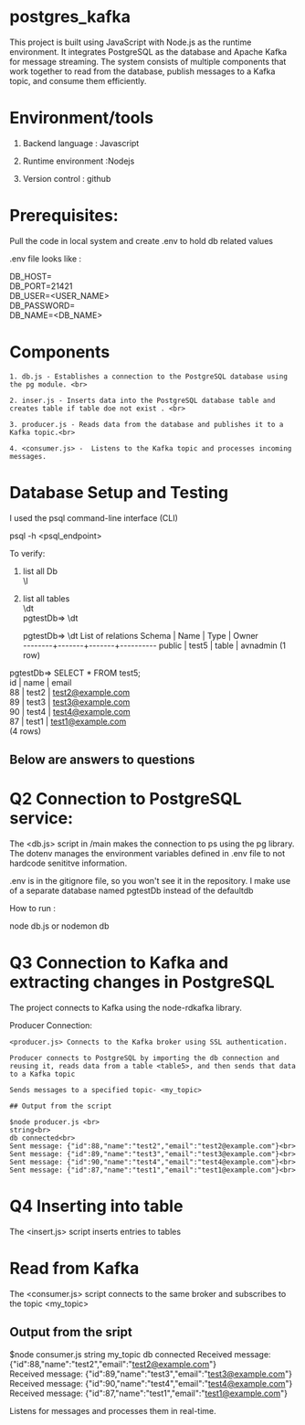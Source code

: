 # postgres_kafka

This project is built using JavaScript with Node.js as the runtime environment. It integrates PostgreSQL as the database and Apache Kafka for message streaming. The system consists of multiple components that work together to read from the database, publish messages to a Kafka topic, and consume them efficiently.


# Environment/tools

1. Backend language : Javascript <br>

2. Runtime environment :Nodejs <br>

2. Version control : github <br>

# Prerequisites:

Pull the code in local system and create .env to hold db related values

.env file looks like :

DB_HOST=<pg-URL> <br>
DB_PORT=21421 <br>
DB_USER=<USER_NAME> <br>
DB_PASSWORD=<PASSWORD> <br>
DB_NAME=<DB_NAME> <br>

# Components

    1. db.js - Establishes a connection to the PostgreSQL database using the pg module. <br>

    2. inser.js - Inserts data into the PostgreSQL database table and creates table if table doe not exist . <br>

    3. producer.js - Reads data from the database and publishes it to a Kafka topic.<br>

    4. <consumer.js> -  Listens to the Kafka topic and processes incoming messages.

# Database Setup and Testing

 I used the psql command-line interface (CLI)

 psql -h <psql_endpoint> 

 To verify:

 1. list all Db <br>
    \l
2. list all tables <br>
    \dt<br>
    pgtestDb=> \dt <br>

    pgtestDb=> \dt
         List of relations
 Schema | Name  | Type  |  Owner   
--------+-------+-------+----------
 public | test5 | table | avnadmin
(1 row)

pgtestDb=>  SELECT * FROM test5;<br>
 id | name  |       email       <br>
 88 | test2 | test2@example.com<br>
 89 | test3 | test3@example.com<br>
 90 | test4 | test4@example.com<br>
 87 | test1 | test1@example.com<br>
(4 rows)


## Below are answers to questions 


# Q2 Connection to PostgreSQL service:
The <db.js> script in /main makes the connection to ps using the pg library. The dotenv manages the environment variables defined in .env file to not hardcode senititve information. 

.env is in the gitignore file, so you won't see it in the repository. I make use of a separate database named pgtestDb instead of the defaultdb

How to run :

node db.js or nodemon db

# Q3 Connection to Kafka and extracting changes in PostgreSQL


The project connects to Kafka using the node-rdkafka library.

Producer Connection:

    <producer.js> Connects to the Kafka broker using SSL authentication.

    Producer connects to PostgreSQL by importing the db connection and reusing it, reads data from a table <table5>, and then sends that data to a Kafka topic

    Sends messages to a specified topic- <my_topic>

    ## Output from the script 

    $node producer.js <br>
    string<br>
    db connected<br>
    Sent message: {"id":88,"name":"test2","email":"test2@example.com"}<br>
    Sent message: {"id":89,"name":"test3","email":"test3@example.com"}<br>
    Sent message: {"id":90,"name":"test4","email":"test4@example.com"}<br>
    Sent message: {"id":87,"name":"test1","email":"test1@example.com"}<br>


# Q4 Inserting into table

The <insert.js> script inserts entries to tables

# Read from Kafka

The <consumer.js> script connects to the same broker and subscribes to the topic <my_topic>

## Output from the sript 

$node consumer.js
string
my_topic
db connected
Received message: {"id":88,"name":"test2","email":"test2@example.com"}<br>
Received message: {"id":89,"name":"test3","email":"test3@example.com"}<br>
Received message: {"id":90,"name":"test4","email":"test4@example.com"}<br>
Received message: {"id":87,"name":"test1","email":"test1@example.com"}<br>


Listens for messages and processes them in real-time.

